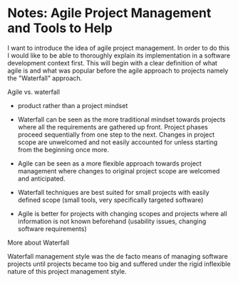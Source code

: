 # Notes: Agile Project Management and Tools to Help

I want to introduce the idea of agile project management. In order to do this I would like to be able to thoroughly explain its implementation in a software development context first. This will begin with a clear definition of what agile is and what was popular before the agile approach to projects namely the "Waterfall" approach.

Agile vs. waterfall

- product rather than a project mindset
- Waterfall can be seen as the more traditional mindset towards projects where all the requirements are gathered up front. Project phases proceed sequentially from one step to the next. Changes in project scope are unwelcomed and not easily accounted for unless starting from the beginning once more.

- Agile can be seen as a more flexible approach towards project management where changes to original project scope are welcomed and anticipated. 

- Waterfall techniques are best suited for small projects with easily defined scope (small tools, very specifically targeted software)

- Agile is better for projects with changing scopes and projects where all information is not known beforehand (usability issues, changing software requirements)

More about Waterfall

Waterfall management style was the de facto means of managing software projects until projects became too big and suffered under the rigid inflexible nature of this project management style.


